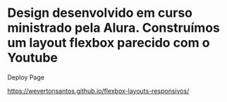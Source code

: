 <h1> Design desenvolvido em curso ministrado pela Alura. Construímos um layout flexbox parecido com o Youtube </h1>

<p> Deploy Page </p>

https://wevertonsantos.github.io/flexbox-layouts-responsivos/
